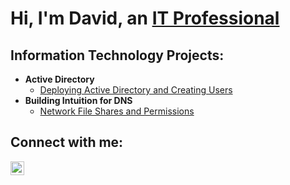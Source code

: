 <h1>Hi, I'm David, an <a href="https://www.linkedin.com/in/david-j-030135280?original_referer=
">IT Professional</a></h1>

<h2> Information Technology Projects:</h2>

- <b>Active Directory</b>
  - [Deploying Active Directory and Creating Users](https://github.com/davidj778/Active-Directory)
- <b>Building Intuition for DNS</b>
  - [Network File Shares and Permissions](https://github.com/davidj778/Network-File-Shares)

<h2>Connect with me:</h2>


[<img align="left" alt="Josh | LinkedIn" width="22px" src="https://cdn.jsdelivr.net/npm/simple-icons@v3/icons/linkedin.svg" />][linkedin]


[twitter]: https://twitter.com/Josh
[instagram]: https://www.instagram.com/Josh
[linkedin]: https://www.linkedin.com/in/david-j-030135280?original_referer=


